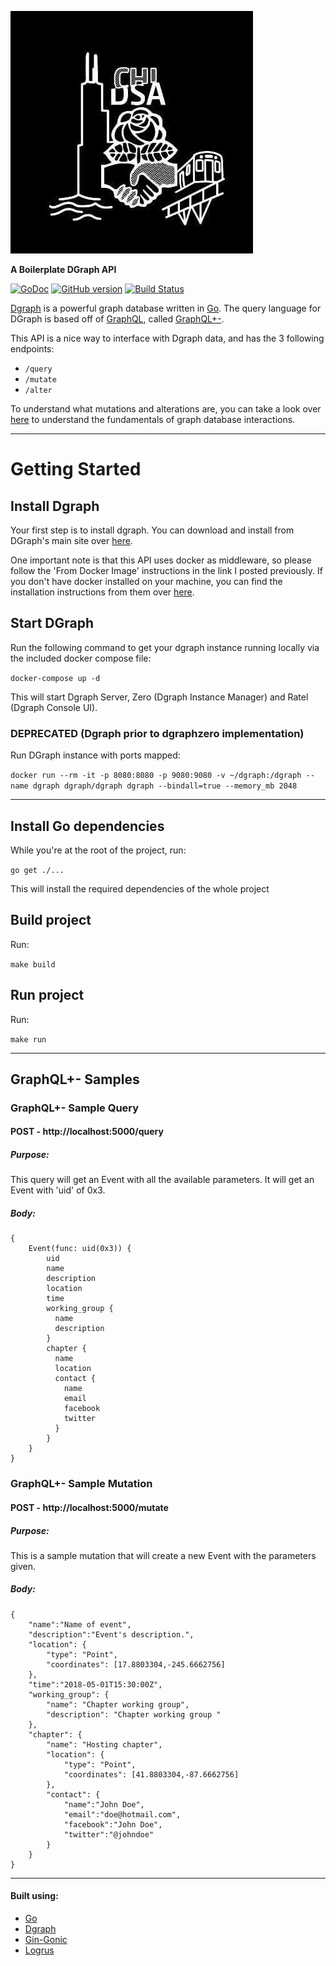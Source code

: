 ![](/logo.jpg)

**A Boilerplate DGraph API**

[![GoDoc](https://godoc.org/github.com/ChicagoDSA/DSA-Events?status.svg)](https://godoc.org/github.com/ChicagoDSA/DSA-Events)
[![GitHub version](https://badge.fury.io/gh/ChicagoDSA%2FDSA-Events.svg)](https://badge.fury.io/gh/ChicagoDSA%2FDSA-Events)
[![Build Status](https://travis-ci.org/ChicagoDSA/DSA-Events.svg?branch=master)](https://travis-ci.org/ChicagoDSA/DSA-Events)

[Dgraph](https://dgraph.io/) is a powerful graph database written in [Go](https://golang.org/). The query language for DGraph is based off of [GraphQL](http://graphql.org/), called [GraphQL+-](https://docs.dgraph.io/query-language/). 

This API is a nice way to interface with Dgraph data, and has the 3 following endpoints:

- `/query`
- `/mutate`
- `/alter`

To understand what mutations and alterations are, you can take a look over [here](https://docs.dgraph.io/master/query-language/) to understand the fundamentals of graph database interactions.

---

# Getting Started

## Install Dgraph

Your first step is to install dgraph. You can download and install from DGraph's main site over [here](https://docs.dgraph.io/get-started/#step-1-install-dgraph).

One important note is that this API uses docker as middleware, so please follow the 'From Docker Image' instructions in the link I posted previously. If you don't have docker installed on your machine, you can find the installation instructions from them over [here](https://docs.docker.com/engine/installation/).

## Start DGraph

Run the following command to get your dgraph instance running locally via the included docker compose file:

`docker-compose up -d`

This will start Dgraph Server, Zero (Dgraph Instance Manager) and Ratel (Dgraph Console UI). 

### DEPRECATED (Dgraph prior to dgraphzero implementation)
Run DGraph instance with ports mapped:

`docker run --rm -it -p 8080:8080 -p 9080:9080 -v ~/dgraph:/dgraph --name dgraph dgraph/dgraph dgraph --bindall=true --memory_mb 2048`

---

## Install Go dependencies

While you're at the root of the project, run:

`go get ./...`

This will install the required dependencies of the whole project

## Build project

Run:

`make build`

## Run project

Run:

`make run`

---

## GraphQL+- Samples

### GraphQL+- Sample Query
#### POST - http://localhost:5000/query
##### Purpose:
This query will get an Event with all the available parameters. It will get an Event with 'uid' of 0x3.
##### Body:
```
{
	Event(func: uid(0x3)) {
		uid
	    name
	    description
	    location
	    time
	    working_group {
	      name
	      description
	    }
	    chapter {
	      name
	      location
	      contact {
	        name
	        email
	        facebook
	        twitter
	      }
	    }
	}
}
```

### GraphQL+- Sample Mutation
#### POST - http://localhost:5000/mutate
##### Purpose:
This is a sample mutation that will create a new Event with the parameters given.
##### Body:
```
{
	"name":"Name of event",
	"description":"Event's description.",
	"location": {
		"type": "Point", 
		"coordinates": [17.8803304,-245.6662756]
	},
	"time":"2018-05-01T15:30:00Z",
	"working_group": {
		"name": "Chapter working group",
		"description": "Chapter working group "
	},
	"chapter": {
		"name": "Hosting chapter",
		"location": {
			"type": "Point", 
			"coordinates": [41.8803304,-87.6662756]
		},
		"contact": {
			"name":"John Doe",
			"email":"doe@hotmail.com",
			"facebook":"John Doe",
			"twitter":"@johndoe"
		}
	}
}
```

---

#### Built using:
- [Go](https://golang.org/doc/)
- [Dgraph](https://dgraph.io/)
- [Gin-Gonic](https://gin-gonic.github.io/gin/)
- [Logrus](https://github.com/Sirupsen/logrus)
